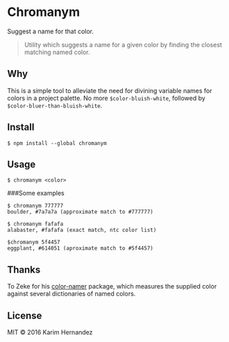 # Chromanym
Suggest a name for that color.
> Utility which suggests a name for a given color by finding the closest matching named color. 

## Why
This is a simple tool to alleviate the need for divining variable names for colors in a project palette.  No more ```$color-bluish-white```, followed by ```$color-bluer-than-bluish-white```.

## Install
```
$ npm install --global chromanym
```

## Usage
```
$ chromanym <color>
```

###Some examples
```
$ chromanym 777777
boulder, #7a7a7a (approximate match to #777777)
```
```
$ chromanym fafafa
alabaster, #fafafa (exact match, ntc color list)
```
```
$chromanym 5f4457
eggplant, #614051 (aproximate match to #5f4457)
```

## Thanks
To Zeke for his [color-namer](https://github.com/zeke/color-namer) package, which measures the supplied color against several dictionaries of named colors.

## License

MIT © 2016 Karim Hernandez